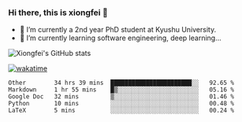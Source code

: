 ### Hi there, this is xiongfei 👋


- 🔭 I’m currently a 2nd year PhD student at Kyushu University.
- 🌱 I’m currently learning software engineering, deep learning...

<!--
**Toma62299781/Toma62299781** is a ✨ _special_ ✨ repository because its `README.md` (this file) appears on your GitHub profile.
Here are some ideas to get you started:
-->

![Xiongfei's GitHub stats](https://github-readme-stats.vercel.app/api?username=Toma62299781)


[![wakatime](https://wakatime.com/badge/user/9e8d5516-d162-43e7-9563-87295d455a71.svg)](https://wakatime.com/@9e8d5516-d162-43e7-9563-87295d455a71)

<!--START_SECTION:waka-->
```text
Other        34 hrs 39 mins  ███████████████████████░░   92.65 % 
Markdown     1 hr 55 mins    █▒░░░░░░░░░░░░░░░░░░░░░░░   05.16 % 
Google Doc   32 mins         ▒░░░░░░░░░░░░░░░░░░░░░░░░   01.46 % 
Python       10 mins         ░░░░░░░░░░░░░░░░░░░░░░░░░   00.48 % 
LaTeX        5 mins          ░░░░░░░░░░░░░░░░░░░░░░░░░   00.24 % 
```
<!--END_SECTION:waka-->

